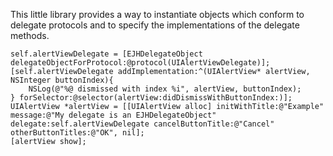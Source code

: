 This little library provides a way to instantiate objects which conform to delegate protocols and to specify the implementations of the delegate methods.



    self.alertViewDelegate = [EJHDelegateObject delegateObjectForProtocol:@protocol(UIAlertViewDelegate)];
    [self.alertViewDelegate addImplementation:^(UIAlertView* alertView, NSInteger buttonIndex){
        NSLog(@"%@ dismissed with index %i", alertView, buttonIndex);
    } forSelector:@selector(alertView:didDismissWithButtonIndex:)];
    UIAlertView *alertView = [[UIAlertView alloc] initWithTitle:@"Example" message:@"My delegate is an EJHDelegateObject" delegate:self.alertViewDelegate cancelButtonTitle:@"Cancel" otherButtonTitles:@"OK", nil];
    [alertView show];
